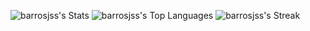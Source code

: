 ![barrosjss's Stats](https://github-readme-stats.vercel.app/api?username=barrosjss&theme=dracula&show_icons=true&hide_border=true&count_private=true)
![barrosjss's Top Languages](https://github-readme-stats.vercel.app/api/top-langs/?username=barrosjss&theme=dracula&show_icons=true&hide_border=true&layout=compact)
![barrosjss's Streak](https://github-readme-streak-stats.herokuapp.com/?user=barrosjss&theme=dracula&hide_border=true)
